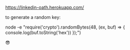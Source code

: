 https://linkedin-oath.herokuapp.com/

to generate a random key:

node -e "require('crypto').randomBytes(48, (ex, buf) => {
    console.log(buf.toString('hex'))
});")

😎
